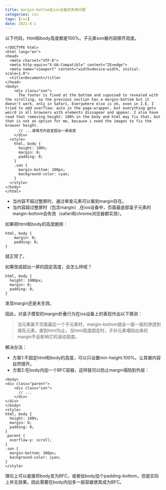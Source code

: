 ```yaml
---
title: margin-bottom在ios设备的失效问题
categories: css
tags: [css]
date: 2021-8-1
--- 
```


以下代码，html和body高度都是100%。子元素son被内容撑开高度。

```
<!DOCTYPE html>
<html lang="en">
<head>
  <meta charset="UTF-8">
  <meta http-equiv="X-UA-Compatible" content="IE=edge">
  <meta name="viewport" content="width=device-width, initial-scale=1.0">
  <title>Document</title>
</head>
<body>
    <div class="son">
      The footer is fixed at the bottom and supossed to revealed with the scrolling, so the previous section has a margin-bottom but it doesn't work, only in Safari. Everywhere else is ok, even in I.E. I tried to add overflow: auto in the page-wrapper, but everything gets weird in all browsers with elements dissapear and appear. I also have read that removing height: 100% in the body and html may fix that, but that is not an option for me, because i need the images to fix the browser height.
      // ...请填充内容至超出一屏高度
    </div>
  <style>
    html, body {
      height: 100%;
      margin: 0;
      padding: 0;
    }
    .son {
      margin-bottom: 100px;
      background-color: cyan;
    }
  </style>
</body>
</html>
```

* 当内容不超过整屏时，通过审查元素可以看到margin存在。
* 当内容超过整屏时（包含margin）,在ios设备中，页面最底部盒子元素的margin-bottom会失效（safari和chrome浏览器都实效）。

如果把html和body的高度删除：

```
html, body {
    margin: 0;
    padding: 0;
}
```
就正常了。

如果改成超出一屏的固定高度，会怎么样呢？
```
html, body {
  height: 1000px;
  margin: 0;
  padding: 0;
}
```
发现margin还是未生效。

因此，对盒子模型的margin折叠行为在ios设备上的表现作出以下猜测：
> 当元素属于页面最后一个子元素时，margin-bottom就会一层一层的渗透到祖先元素，直到html为止。当html高度固定时，子孙元素塌陷出来的margin不会影响它的滚动高度。

解决办法：
* 方案1:不固定html和body的高度，可以只设置min-height:100%。让其被内容自然撑开。
* 方案2:在body内加一个BFC容器，这样就可以防止margin塌陷到外层：

```
<body>
<div class="parent">
    <div class="son">
      // ...
    </div>
</div>
</body>
<style>
html, body {
  height: 100%;
  margin: 0;
  padding: 0;
}
.parent {
  overflow-y: scroll;
}
.son {
  margin-bottom: 100px;
  background-color: cyan;
}
</style>
```
理论上可以直接将body变为BFC，或者给body加个padding-bottom，但是实际上并无效果。因此需要在body内加多一层容器使其成为BFC。